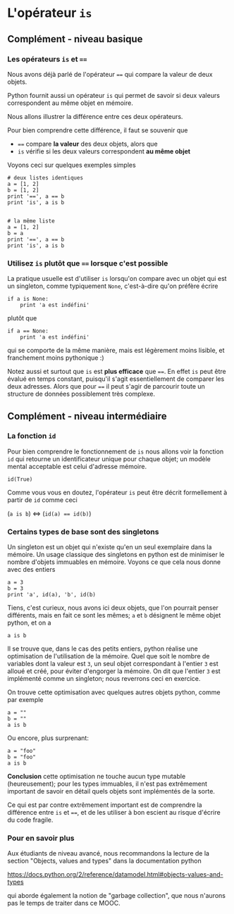 
# L'opérateur `is`

## Complément - niveau basique

### Les opérateurs `is` et `==`

Nous avons déjà parlé de l'opérateur `==` qui compare la valeur de deux objets.

Python fournit aussi un opérateur `is` qui permet de savoir si deux valeurs
correspondent au même objet en mémoire.

Nous allons illustrer la différence entre ces deux opérateurs.

Pour bien comprendre cette différence, il faut se souvenir que

 * `==` compare **la valeur** des deux objets, alors que
 * `is` vérifie si les deux valeurs correspondent **au même objet**

Voyons ceci sur quelques exemples simples


    # deux listes identiques
    a = [1, 2]
    b = [1, 2]
    print '==', a == b
    print 'is', a is b


    # la même liste
    a = [1, 2]
    b = a
    print '==', a == b
    print 'is', a is b

### Utilisez `is` plutôt que `==` lorsque c'est possible

La pratique usuelle est d'utiliser `is` lorsqu'on compare avec un objet qui est
un singleton, comme typiquement `None`, c'est-à-dire qu'on préfère écrire


    if a is None:
        print 'a est indéfini'

plutôt que


    if a == None:
        print 'a est indéfini'

qui se comporte de la même manière, mais est légèrement moins lisible, et
franchement moins pythonique :)

Notez aussi et surtout que `is` est **plus efficace** que `==`. En effet `is`
peut être évalué en temps constant, puisqu'il s'agit essentiellement de comparer
les deux adresses. Alors que pour `==` il peut s'agir de parcourir toute un
structure de données possiblement très complexe.

## Complément - niveau intermédiaire

### La fonction `id`

Pour bien comprendre le fonctionnement de `is` nous allons voir la fonction `id`
qui retourne un identificateur unique pour chaque objet; un modèle mental
acceptable est celui d'adresse mémoire.


    id(True)

Comme vous vous en doutez, l'opérateur `is` peut être décrit formellement à
partir de `id` comme ceci

(`a is b`) $\Longleftrightarrow$ (`id(a) == id(b)`)


### Certains types de base sont des singletons

Un singleton est un objet qui n'existe qu'en un seul exemplaire dans la mémoire.
Un usage classique des singletons en python est de minimiser le nombre d'objets
immuables en mémoire. Voyons ce que cela nous donne avec des entiers


    a = 3
    b = 3
    print 'a', id(a), 'b', id(b)

Tiens, c'est curieux, nous avons ici deux objets, que l'on pourrait penser
différents, mais en fait ce sont les mêmes; `a` et `b` désignent le même objet
python, et on a


    a is b

Il se trouve que, dans le cas des petits entiers, python réalise une
optimisation de l'utilisation de la mémoire. Quel que soit le nombre de
variables dont la valeur est `3`, un seul objet correspondant à l'entier `3` est
alloué et créé, pour éviter d'engorger la mémoire. On dit que l'entier `3` est
implémenté comme un singleton; nous reverrons ceci en exercice.

On trouve cette optimisation avec quelques autres objets python, comme par
exemple


    a = ""
    b = ""
    a is b

Ou encore, plus surprenant:


    a = "foo"
    b = "foo"
    a is b

**Conclusion** cette optimisation ne touche aucun type mutable (heureusement);
pour les types immuables, il n'est pas extrêmement important de savoir en détail
quels objets sont implémentés de la sorte.

Ce qui est par contre extrêmement important est de comprendre la différence
entre `is` et `==`, et de les utiliser à bon escient au risque d'écrire du code
fragile.

### Pour en savoir plus

Aux étudiants de niveau avancé, nous recommandons la lecture de la section
"Objects, values and types" dans la documentation python

https://docs.python.org/2/reference/datamodel.html#objects-values-and-types

qui aborde également la notion de "garbage collection", que nous n'aurons pas le
temps de traiter dans ce MOOC.


